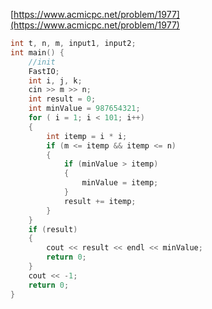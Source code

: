 [https://www.acmicpc.net/problem/1977](https://www.acmicpc.net/problem/1977)

```cpp
int t, n, m, input1, input2;
int main() {
	//init
	FastIO;
	int i, j, k;
	cin >> m >> n;
	int result = 0;
	int minValue = 987654321;
	for ( i = 1; i < 101; i++)
	{
		int itemp = i * i;
		if (m <= itemp && itemp <= n)
		{
			if (minValue > itemp)
			{
				minValue = itemp;
			}
			result += itemp;
		}
	}
	if (result)
	{
		cout << result << endl << minValue;
		return 0;
	}
	cout << -1;
	return 0;
}
```
